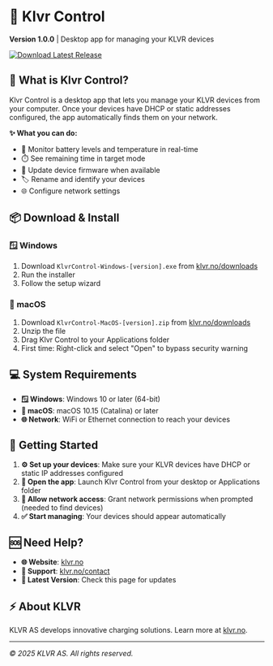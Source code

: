# 🔋 Klvr Control

**Version 1.0.0** | Desktop app for managing your KLVR devices

[![Download Latest Release](https://img.shields.io/badge/Download-Latest%20Release-brightgreen?style=for-the-badge)](https://klvr.no/downloads)

## 🚀 What is Klvr Control?

Klvr Control is a desktop app that lets you manage your KLVR devices from your computer. Once your devices have DHCP or static addresses configured, the app automatically finds them on your network.

**✨ What you can do:**
- 🔋 Monitor battery levels and temperature in real-time
- ⏱️ See remaining time in target mode
- 🔄 Update device firmware when available
- 🏷️ Rename and identify your devices
- 🌐 Configure network settings

## 📦 Download & Install

### 🪟 Windows
1. Download `KlvrControl-Windows-[version].exe` from [klvr.no/downloads](https://klvr.no/downloads)
2. Run the installer
3. Follow the setup wizard

### 🍎 macOS
1. Download `KlvrControl-MacOS-[version].zip` from [klvr.no/downloads](https://klvr.no/downloads)
2. Unzip the file
3. Drag Klvr Control to your Applications folder
4. First time: Right-click and select "Open" to bypass security warning

## 💻 System Requirements

- **🪟 Windows**: Windows 10 or later (64-bit)
- **🍎 macOS**: macOS 10.15 (Catalina) or later
- **🌐 Network**: WiFi or Ethernet connection to reach your devices

## 🎯 Getting Started

1. **⚙️ Set up your devices**: Make sure your KLVR devices have DHCP or static IP addresses configured
2. **🚀 Open the app**: Launch Klvr Control from your desktop or Applications folder
3. **🔐 Allow network access**: Grant network permissions when prompted (needed to find devices)
4. **✅ Start managing**: Your devices should appear automatically

## 🆘 Need Help?

- **🌐 Website**: [klvr.no](https://klvr.no)
- **📧 Support**: [klvr.no/contact](https://klvr.no/contact)
- **🔄 Latest Version**: Check this page for updates

## ⚡ About KLVR

KLVR AS develops innovative charging solutions. Learn more at [klvr.no](https://klvr.no).

---

*© 2025 KLVR AS. All rights reserved.* 
